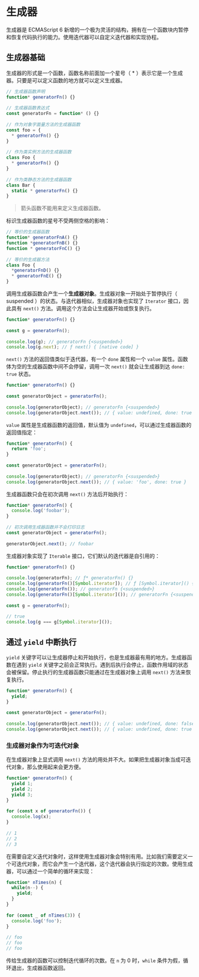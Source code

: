 # 生成器

生成器是 ECMAScript 6 新增的一个极为灵活的结构，拥有在一个函数块内暂停和恢复代码执行的能力。使用迭代器可以自定义迭代器和实现协程。

## 生成器基础

生成器的形式是一个函数，函数名称前面加一个星号（ * ）表示它是一个生成器。只要是可以定义函数的地方就可以定义生成器。

``` javascript
// 生成器函数声明
function* generatorFn() {}
 
// 生成器函数表达式
const generatorFn = function* () {}
 
// 作为对象字面量方法的生成器函数
const foo = {
  * generatorFn() {}
}
 
// 作为类实例方法的生成器函数
class Foo {
  * generatorFn() {}
}
 
// 作为类静态方法的生成器函数
class Bar {
  static * generatorFn() {}
}
```

> 箭头函数不能用来定义生成器函数。

标识生成器函数的星号不受两侧空格的影响：

``` javascript
// 等价的生成器函数
function* generatorFnA() {}
function *generatorFnB() {}
function * generatorFnC() {}
 
// 等价的生成器方法
class Foo {
  *generatorFnD() {}
  * generatorFnE() {}
}
```

调用生成器函数会产生一个**生成器对象**。生成器对象一开始处于暂停执行（ suspended ）的状态。与迭代器相似，生成器对象也实现了 `Iterator` 接口，因此具有 `next()` 方法。调用这个方法会让生成器开始或恢复执行。

``` javascript
function* generatorFn() {}
 
const g = generatorFn();
 
console.log(g); // generatorFn {<suspended>}
console.log(g.next); // ƒ next() { [native code] }
```

`next()` 方法的返回值类似于迭代器，有一个 `done` 属性和一个 `value` 属性。函数体为空的生成器函数中间不会停留，调用一次 `next()` 就会让生成器到达 `done: true` 状态。

``` javascript
function* generatorFn() {}
 
const generatorObject = generatorFn();
 
console.log(generatorObject); // generatorFn {<suspended>}
console.log(generatorObject.next()); // { value: undefined, done: true }
```

`value` 属性是生成器函数的返回值，默认值为 `undefined`，可以通过生成器函数的返回值指定：

``` javascript
function* generatorFn() {
  return 'foo';
}
 
const generatorObject = generatorFn();
 
console.log(generatorObject); // generatorFn {<suspended>}
console.log(generatorObject.next()); // { value: 'foo', done: true }
```

生成器函数只会在初次调用 `next()` 方法后开始执行：

``` javascript
function* generatorFn() {
  console.log('foobar');
}
 
// 初次调用生成器函数并不会打印日志
const generatorObject = generatorFn();
 
generatorObject.next(); // foobar
```

生成器对象实现了 `Iterable` 接口，它们默认的迭代器是自引用的：

``` javascript
function* generatorFn() {}
 
console.log(generatorFn); // ƒ* generatorFn() {}
console.log(generatorFn()[Symbol.iterator]); // ƒ [Symbol.iterator]() { [native code] }
console.log(generatorFn()); // generatorFn {<suspended>}
console.log(generatorFn()[Symbol.iterator]()); // generatorFn {<suspended>}
 
const g = generatorFn();
 
// true
console.log(g === g[Symbol.iterator]());
```

## 通过 `yield` 中断执行

`yield` 关键字可以让生成器停止和开始执行，也是生成器最有用的地方。生成器函数在遇到 `yield` 关键字之前会正常执行。遇到后执行会停止，函数作用域的状态会被保留。停止执行的生成器函数只能通过在生成器对象上调用 `next()` 方法来恢复执行。

``` javascript
function* generatorFn() {
  yield;
}
 
const generatorObject = generatorFn();
 
console.log(generatorObject.next()); // { value: undefined, done: false }
console.log(generatorObject.next()); // { value: undefined, done: true }
```

### 生成器对象作为可迭代对象

在生成器对象上显式调用 `next()` 方法的用处并不大。如果把生成器对象当成可迭代对象，那么使用起来会更方便。

``` javascript
function* generatorFn() {
  yield 1;
  yield 2;
  yield 3;
}
 
for (const x of generatorFn()) {
  console.log(x);
}
 
// 1
// 2
// 3
```

在需要自定义迭代对象时，这样使用生成器对象会特别有用。比如我们需要定义一个可迭代对象，而它会产生一个迭代器，这个迭代器会执行指定的次数。使用生成器，可以通过一个简单的循环来实现：

``` javascript
function* nTimes(n) {
  while(n--) {
    yield;
  }
}
 
for (const _ of nTimes(3)) {
  console.log('foo');
}
 
// foo
// foo
// foo
```

传给生成器的函数可以控制迭代循环的次数。在 `n` 为 0 时，`while` 条件为假，循环退出，生成器函数返回。
